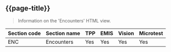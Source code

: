 ## {{page-title}}

> Information on the 'Encounters' HTML view.

| Section code | Section name | TPP | EMIS | Vision | Microtest |
| --- | --- | --- | --- | --- | --- |
| ENC | Encounters | Yes | Yes | Yes | Yes |